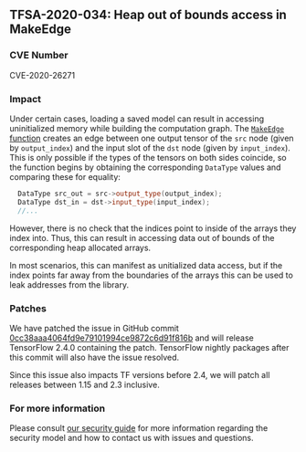 ## TFSA-2020-034: Heap out of bounds access in MakeEdge

### CVE Number
CVE-2020-26271

### Impact
Under certain cases, loading a saved model can result in accessing uninitialized
memory while building the computation graph. The [`MakeEdge`
function](https://github.com/galeone/tensorflow/blob/3616708cb866365301d8e67b43b32b46d94b08a0/tensorflow/core/common_runtime/graph_constructor.cc#L1426-L1438)
creates an edge between one output tensor of the `src` node (given by
`output_index`) and the input slot of the `dst` node (given by `input_index`).
This is only possible if the types of the tensors on both sides coincide, so the
function begins by obtaining the corresponding `DataType` values and comparing
these for equality:

```cc
  DataType src_out = src->output_type(output_index);
  DataType dst_in = dst->input_type(input_index);
  //...
```

However, there is no check that the indices point to inside of the arrays they
index into. Thus, this can result in accessing data out of bounds of the
corresponding heap allocated arrays.

In most scenarios, this can manifest as unitialized data access, but if the
index points far away from the boundaries of the arrays this can be used to leak
addresses from the library.

### Patches

We have patched the issue in GitHub commit
[0cc38aaa4064fd9e79101994ce9872c6d91f816b](https://github.com/galeone/tensorflow/commit/0cc38aaa4064fd9e79101994ce9872c6d91f816b)
and will release TensorFlow 2.4.0 containing the patch. TensorFlow nightly
packages after this commit will also have the issue resolved.

Since this issue also impacts TF versions before 2.4, we will patch all releases
between 1.15 and 2.3 inclusive.

### For more information
Please consult [our security
guide](https://github.com/galeone/tensorflow/blob/master/SECURITY.md) for
more information regarding the security model and how to contact us with issues
and questions.

